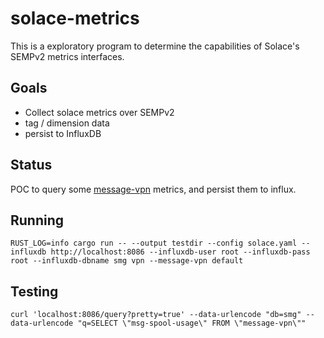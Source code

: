 # solace-metrics

This is a exploratory program to determine the capabilities of Solace's SEMPv2 metrics interfaces.

## Goals

* Collect solace metrics over SEMPv2
* tag / dimension data
* persist to InfluxDB

## Status

POC to query some [message-vpn](src/metrics.rs) metrics, and persist them to influx.

## Running

```
RUST_LOG=info cargo run -- --output testdir --config solace.yaml --influxdb http://localhost:8086 --influxdb-user root --influxdb-pass root --influxdb-dbname smg vpn --message-vpn default 
```

## Testing

```
curl 'localhost:8086/query?pretty=true' --data-urlencode "db=smg" --data-urlencode "q=SELECT \"msg-spool-usage\" FROM \"message-vpn\""
```

